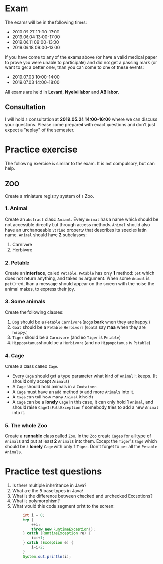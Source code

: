 # Exam

The exams will be in the following times:

* 2019.05.27 13:00-17:00
* 2019.06.04 13:00-17:00
* 2019.06.11 09:00-13:00
* 2019.06.18 09:00-13:00

If you have come to any of the exams above (or have a valid medical paper to prove you were unable to participate) and did not get a passing mark (or want to get a better one), than you can come to one of these events:

* 2019.07.03 10:00-14:00
* 2019.07.03 14:00-18:00

All exams are held in __Lovard__, __Nyelvi labor__ and __AB labor__.

## Consultation

I will hold a consultation at __2019.05.24 14:00-16:00__ where we can discuss your questions. Please come prepared with exact questions and don't just expect a "replay" of the semester.

# Practice exercise

The following exercise is similar to the exam. It is not compulsory, but can help.

## ZOO

Create a miniature registry system of a Zoo.

### 1. Animal

Create an `abstract` class: `Aniaml`. Every `Animal` has a name which should be not accessible directly but through access methods. `Animal` should also have an unchangeable `String` property that describes its species latin name. `Animal` should have __2__ subclasses:
1. Carnivore
2. Herbivore

### 2. Petable

Create an __interface__, called `Petable`. `Petable` has only __1__ method: `pet` which does not return anything, and takes no argument. When some `Animal` is `pet()`-ed, than a message should appear on the screen with the noise the animal makes, to express their joy.

### 3. Some animals

Create the following classes:

1. `Dog` should be a `Petable` `Carnivore` (`Dog`s __bark__ when they are happy.)
2. `Goat` should be a `Petable` `Herbivore` (`Goat`s say __maa__ when they are happy.)
3. `Tiger` should be a `Carnivore` (and no `Tiger` is `Petable`)
4. `Hippopotamus`should be a `Herbivore` (and no `Hippopotamus` is `Petable`)

### 4. Cage

Create a class called `Cage`.
* Every `Cage` should get a type parameter what kind of `Animal` it keeps. (It should only accept `Animal`s)
* A `Cage` should hold animals in a `Container`.
* A `Cage` must have an `add` method to add more `Animal`s into it.
* A `Cage` can tell how many `Animal` it holds
* A `Cage` can be a __lonely__ `Cage` in this case, it can only hold __1__ `Animal`, and should raise `CageIsFullException` if somebody tries to add a new `Animal` into it.

### 5. The whole Zoo

Create a __runnable__ class called `Zoo`. In the `Zoo` create `Cage`s for all type of `Animal`s and put at least __2__ `Animal`s into them. Except the `Tiger`'s `Cage` which should be a __lonely__ `Cage` with only __1__ `Tiger`. Don't forget to `pet` all the `Petable` `Animal`s.

# Practice test questions

1. Is there multiple inheritance in Java?
2. What are the _9_ base types in Java?
3. What is the difference between checked and unchecked Exceptions?
4. What is polymorphism?
5. What would this code segment print to the screen:

```java
        int i = 0;
        try {
            ++i;
            throw new RuntimeException();
        } catch (RuntimeException re) {
            i=i+1;
        } catch (Exception e) {
            i=i+2;
        }
        System.out.println(i);
```

